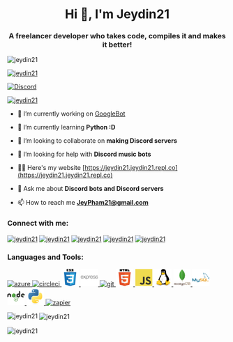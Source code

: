 <h1 align="center">Hi 👋, I'm Jeydin21</h1>
<h3 align="center">A freelancer developer who takes code, compiles it and makes it better!</h3>

<p align="left"> <img src="https://komarev.com/ghpvc/?username=jeydin21&label=Profile%20views&color=0e75b6&style=flat" alt="jeydin21" /> </p>

<p align="left"> <a href="https://github.com/ryo-ma/github-profile-trophy"><img src="https://github-profile-trophy.vercel.app/?username=jeydin21" alt="jeydin21" /></a> </p>

[![Discord](https://discord.c99.nl/widget/theme-3/667354950321569792.png)](http://discord.com/users/667354950321569792)

<p align="left"> <a href="https://twitter.com/jeydin21" target="blank"><img src="https://img.shields.io/twitter/follow/jeydin21?logo=twitter&style=for-the-badge" alt="jeydin21" /></a> </p>

- 🔭 I’m currently working on [GoogleBot](https://jeydin21.github.io/commands/)

- 🌱 I’m currently learning **Python :D**

- 👯 I’m looking to collaborate on **making Discord servers**

- 🤝 I’m looking for help with **Discord music bots**

- 👨‍💻 Here's my website [https://jeydin21.jeydin21.repl.co](https://jeydin21.jeydin21.repl.co)

- 💬 Ask me about **Discord bots and Discord servers**

- 📫 How to reach me **JeyPham21@gmail.com**

<h3 align="left">Connect with me:</h3>
<p align="left">
<a href="https://codepen.io/jeydin21" target="blank"><img align="center" src="https://cdn.jsdelivr.net/npm/simple-icons@3.0.1/icons/codepen.svg" alt="jeydin21" height="30" width="40" /></a>
<a href="https://twitter.com/jeydin21" target="blank"><img align="center" src="https://cdn.jsdelivr.net/npm/simple-icons@3.0.1/icons/twitter.svg" alt="jeydin21" height="30" width="40" /></a>
<a href="https://fb.com/jeydin21" target="blank"><img align="center" src="https://cdn.jsdelivr.net/npm/simple-icons@3.0.1/icons/facebook.svg" alt="jeydin21" height="30" width="40" /></a>
<a href="https://instagram.com/jeydin21" target="blank"><img align="center" src="https://cdn.jsdelivr.net/npm/simple-icons@3.0.1/icons/instagram.svg" alt="jeydin21" height="30" width="40" /></a>
<a href="https://www.youtube.com/c/jeydin21" target="blank"><img align="center" src="https://cdn.jsdelivr.net/npm/simple-icons@3.0.1/icons/youtube.svg" alt="jeydin21" height="30" width="40" /></a>
</p>

<h3 align="left">Languages and Tools:</h3>
<p align="left"> <a href="https://azure.microsoft.com/en-in/" target="_blank"> <img src="https://www.vectorlogo.zone/logos/microsoft_azure/microsoft_azure-icon.svg" alt="azure" width="40" height="40"/> </a> <a href="https://circleci.com" target="_blank"> <img src="https://www.vectorlogo.zone/logos/circleci/circleci-icon.svg" alt="circleci" width="40" height="40"/> </a> <a href="https://www.w3schools.com/css/" target="_blank"> <img src="https://raw.githubusercontent.com/devicons/devicon/master/icons/css3/css3-original-wordmark.svg" alt="css3" width="40" height="40"/> </a> <a href="https://expressjs.com" target="_blank"> <img src="https://raw.githubusercontent.com/devicons/devicon/master/icons/express/express-original-wordmark.svg" alt="express" width="40" height="40"/> </a> <a href="https://git-scm.com/" target="_blank"> <img src="https://www.vectorlogo.zone/logos/git-scm/git-scm-icon.svg" alt="git" width="40" height="40"/> </a> <a href="https://www.w3.org/html/" target="_blank"> <img src="https://raw.githubusercontent.com/devicons/devicon/master/icons/html5/html5-original-wordmark.svg" alt="html5" width="40" height="40"/> </a> <a href="https://developer.mozilla.org/en-US/docs/Web/JavaScript" target="_blank"> <img src="https://raw.githubusercontent.com/devicons/devicon/master/icons/javascript/javascript-original.svg" alt="javascript" width="40" height="40"/> </a> <a href="https://www.linux.org/" target="_blank"> <img src="https://raw.githubusercontent.com/devicons/devicon/master/icons/linux/linux-original.svg" alt="linux" width="40" height="40"/> </a> <a href="https://www.mongodb.com/" target="_blank"> <img src="https://raw.githubusercontent.com/devicons/devicon/master/icons/mongodb/mongodb-original-wordmark.svg" alt="mongodb" width="40" height="40"/> </a> <a href="https://www.mysql.com/" target="_blank"> <img src="https://raw.githubusercontent.com/devicons/devicon/master/icons/mysql/mysql-original-wordmark.svg" alt="mysql" width="40" height="40"/> </a> <a href="https://nodejs.org" target="_blank"> <img src="https://raw.githubusercontent.com/devicons/devicon/master/icons/nodejs/nodejs-original-wordmark.svg" alt="nodejs" width="40" height="40"/> </a> <a href="https://www.python.org" target="_blank"> <img src="https://raw.githubusercontent.com/devicons/devicon/master/icons/python/python-original.svg" alt="python" width="40" height="40"/> </a> <a href="https://zapier.com" target="_blank"> <img src="https://www.vectorlogo.zone/logos/zapier/zapier-icon.svg" alt="zapier" width="40" height="40"/> </a> </p>

<p><img align="left" src="https://github-readme-stats.vercel.app/api/top-langs?username=jeydin21&show_icons=true&locale=en&layout=compact" alt="jeydin21" /></p>

<p>&nbsp;<img align="center" src="https://github-readme-stats.vercel.app/api?username=jeydin21&theme=tokyonight&show_icons=true&locale=en" alt="jeydin21" /></p>

<p><img align="center" src="https://github-readme-streak-stats.herokuapp.com/?user=jeydin21&" alt="jeydin21" /></p>
